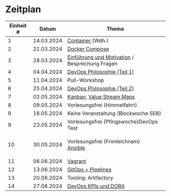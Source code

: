 # Zeitplan



| Einheit # | Datum      | Thema                                                                                                                                                                                                                                                              |
| --------- | ---------- | ------------------------------------------------------------------------------------------------------------------------------------------------------------------------------------------------------------------------------------------------------------------ |
| 1         | 14.03.2024 | [Container ](../02\_container.md)(Wdh.)                                                                                                                                                                                                                            |
| 2         | 21.03.2024 | [Docker Compose](../docker-compose.md)                                                                                                                                                                                                                             |
| 3         | 28.03.2024 | [Einführung und Motivation](https://liascript.github.io/course/?https://raw.githubusercontent.com/aheil/devops/master/lectures/01\_einfuehrung.md#1) / Besprechung Fragen                                                                                          |
| 4         | 04.04.2024 | [DevOps Philosophie (Teil 1)](https://liascript.github.io/course/?https://raw.githubusercontent.com/aheil/devops/master/lectures/03\_philosophie.md#1)                                                                                                             |
| 5         | 11.04.2024 | Pull-Workshop                                                                                                                                                                                                                                                      |
| 6         | 25.04.2024 | [DevOps Philosophie (Teil 2)](https://liascript.github.io/course/?https://raw.githubusercontent.com/aheil/devops/master/lectures/03\_philosophie.md#1)                                                                                                             |
| 7         | 02.05.2024 | [Kanban](https://liascript.github.io/course/?https://raw.githubusercontent.com/aheil/devops/master/lectures/04\_kanban.md#1), [Value Stream Maps](https://liascript.github.io/course/?https://raw.githubusercontent.com/aheil/devops/master/lectures/05\_vsm.md#1) |
| 8         | 09.05.2024 | Vorlesungsfrei (Himmelfahrt)                                                                                                                                                                                                                                       |
| 9         | 16.05.2024 | Keine Veranstaltung (Blockwoche SEB)                                                                                                                                                                                                                               |
| 9         | 23.05.2024 | Vorlesungsfrei (Pfingswoche)DevOps Test                                                                                                                                                                                                                            |
| 10        | 30.05.2024 | <p>Vorlesungsfrei (Fronleichnam)<br><a href="https://liascript.github.io/course/?https://raw.githubusercontent.com/aheil/devops/master/lectures/06_ansible.md#1">Ansible</a></p>                                                                                   |
| 11        | 06.06.2024 | [Vagrant](https://liascript.github.io/course/?https://raw.githubusercontent.com/aheil/devops/master/lectures/07\_vagrant.md#1)                                                                                                                                     |
| 12        | 13.06.2024 | [GitOps + Pipelines](https://liascript.github.io/course/?https://raw.githubusercontent.com/aheil/devops/master/lectures/08\_gitops.md#1)                                                                                                                           |
| 13        | 20.06.2024 | Tooling: Artifactory                                                                                                                                                                                                                                               |
| 14        | 27.06.2024 | [DevOps KPIs und DORA](https://liascript.github.io/course/?https://raw.githubusercontent.com/aheil/devops/master/lectures/09\_metriken.md#1)                                                                                                                       |

